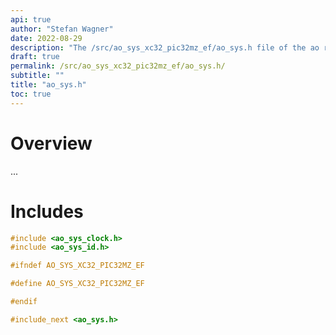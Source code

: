 ```yaml
---
api: true
author: "Stefan Wagner"
date: 2022-08-29
description: "The /src/ao_sys_xc32_pic32mz_ef/ao_sys.h file of the ao real-time operating system."
draft: true
permalink: /src/ao_sys_xc32_pic32mz_ef/ao_sys.h/ 
subtitle: ""
title: "ao_sys.h"
toc: true
---
```


# Overview

...

# Includes

```c
#include <ao_sys_clock.h>
#include <ao_sys_id.h>

#ifndef AO_SYS_XC32_PIC32MZ_EF

#define AO_SYS_XC32_PIC32MZ_EF

#endif

#include_next <ao_sys.h>

```
